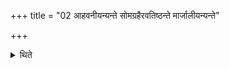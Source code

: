 +++
title = "02 आहवनीयन्यन्ते सोमग्रहैरवतिष्ठन्ते मार्जालीयन्यन्ते"

+++

<details><summary>थिते</summary>

2. They stand with soma-scoops near the Āhavanīya and with Surā-scoops near the Mārjālīya. 
</details>
